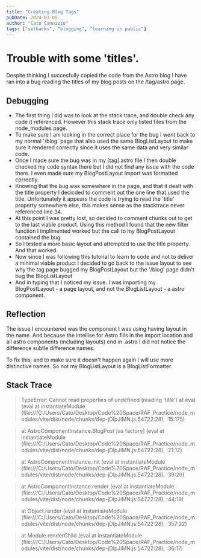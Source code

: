 ```yaml
---
title: "Creating Blog Tags"
pubDate: 2024-03-05
author: "Cato Cannizzo"
tags: ["setbacks", "blogging", "learning in public"]
---
```


# Trouble with some 'titles'.

Despite thinking I succesfully copied the code from the Astro blog I have ran into a bug reading the titles of my blog posts on the /tag/astro page.

## Debugging

<ul>
<li>The first thing I did was to look at the stack trace, and double check any code it referenced. However this stack trace only listed files from the node_modules page.</li>
<li>To make sure I am looking in the correct place for the bug I went back to my normal '/blog' page that also used the same BlogListLayout to make sure it rendered correctly since it uses the same data and very similar code.</li>
<li>Once I made sure the bug was in my [tag].astro file I then double checked my code syntax there but I did not find any issue with the code there. I even made sure my BlogPostLayout import was formatted correctly.</li>
<li>Knowing that the bug was somewhere in the page, and that it dealt with the title property I decicded to comment out the one line that used the title. Unfortunately it appears the code is trying to read the 'title' property somewhere else, this makes sense as the stacktrace never referenced line 34. </li>
<li>At this point I was pretty lost, so decided to comment chunks out to get to the last viable product. Using this method I found that the new filter function I implimented worked but the call to my BlogPostLayout contained the bug.</li>
<li>So I tested a more basic layout and attempted to use the title property. And that worked.</li>
<li>Now since I was following this tutorial to learn to code and not to deliver a minimal viable product I decided to go back to the issue layout to see why the tag page bugged my BlogPostLayout but the '/blog' page didn't bug the BlogListLayout</li>
<li>And in typing that I noticed my issue. I was importing my BlogPostLayout - a page layout, and not the BlogListLayout - a astro component.</li>

</ul>

## Reflection

The issue I encountered was the component I was using having layout in the name. And because the intellise for Astro fills in the import location and all astro components (including layouts) end in .astro I did not notice the difference subtle difference names.

To fix this, and to make sure it doesn't happen again I will use more distinctive names. So not my BlogListLayout is a BlogListFormatter.

## Stack Trace

> TypeError: Cannot read properties of undefined (reading 'title')
> at eval (eval at instantiateModule (file:///C:/Users/Cato/Desktop/Code%20Space/RAF_Practice/node_modules/vite/dist/node/chunks/dep-jDlpJiMN.js:54722:28), <anonymous>:15:175)

> at AstroComponentInstance.BlogPost [as factory] (eval at instantiateModule (file:///C:/Users/Cato/Desktop/Code%20Space/RAF_Practice/node_modules/vite/dist/node/chunks/dep-jDlpJiMN.js:54722:28), <anonymous>:21:12)

> at AstroComponentInstance.init (eval at instantiateModule (file:///C:/Users/Cato/Desktop/Code%20Space/RAF_Practice/node_modules/vite/dist/node/chunks/dep-jDlpJiMN.js:54722:28), <anonymous>:39:29)

> at AstroComponentInstance.render (eval at instantiateModule (file:///C:/Users/Cato/Desktop/Code%20Space/RAF_Practice/node_modules/vite/dist/node/chunks/dep-jDlpJiMN.js:54722:28), <anonymous>:44:18)

> at Object.render (eval at instantiateModule (file:///C:/Users/Cato/Desktop/Code%20Space/RAF_Practice/node_modules/vite/dist/node/chunks/dep-jDlpJiMN.js:54722:28), <anonymous>:357:22)

> at Module.renderChild (eval at instantiateModule (file:///C:/Users/Cato/Desktop/Code%20Space/RAF_Practice/node_modules/vite/dist/node/chunks/dep-jDlpJiMN.js:54722:28), <anonymous>:36:17)
